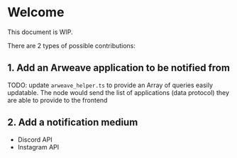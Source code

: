 # Welcome

This document is WIP.

There are 2 types of possible contributions:

## 1. Add an Arweave application to be notified from

TODO: update `arweave_helper.ts` to provide an Array of queries easily updatable. The node would send the list of applications (data protocol) they are able to provide to the frontend

## 2. Add a notification medium

- Discord API
- Instagram API
